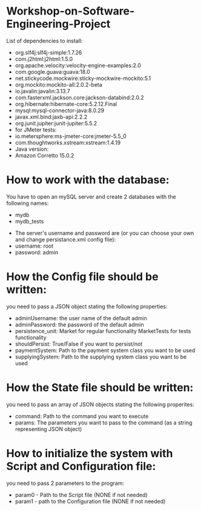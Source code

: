 # Workshop-on-Software-Engineering-Project
List of dependencies to install:
- org.slf4j:slf4j-simple:1.7.26
- com.j2html:j2html:1.5.0
- org.apache.velocity:velocity-engine-examples:2.0
- com.google.guava:guava:18.0
- net.stickycode.mockwire:sticky-mockwire-mockito:5.1
- org.mockito:mockito-all:2.0.2-beta
- io.javalin:javalin:3.13.7
- com.fasterxml.jackson.core:jackson-databind:2.0.2
- org.hibernate:hibernate-core:5.2.12.Final
- mysql:mysql-connector-java:8.0.29
- javax.xml.bind:jaxb-api:2.2.2
- org.junit.jupiter:junit-jupiter:5.5.2
- for JMeter tests:
- io.metersphere:ms-jmeter-core:jmeter-5.5_0
- com.thoughtworks.xstream:xstream:1.4.19
- Java version:
- Amazon Corretto 15.0.2
# How to work with the database:
You have to open an mySQL server and create 2 databases with the following names:
- mydb
- mydb_tests
* The server's username and password are (or you can choose your own and change persistance.xml config file):
* username: root
* password: admin

# How the Config file should be written:
you need to pass a JSON object stating the following properties:
- adminUsername: the user name of the default admin
- adminPassword: the password of the default admin
- persistence_unit: Market for regular functionality
                   MarketTests for tests functionality
- shouldPersist: True/False if you want to persist/not
- paymentSystem: Path to the payment system class you want to be used
- supplyingSystem: Path to the supplying system class you want to be used

# How the State file should be written:
you need to pass an array of JSON objects stating the following properites:
- command: Path to the command you want to execute
- params: The parameters you want to pass to the command (as a string representing JSON object)

# How to initialize the system with Script and Configuration file:
you need to pass 2 parameters to the program:
- param0 - Path to the Script file (NONE if not needed)
- param1 - path to the Configuration file (NONE if not needed)
